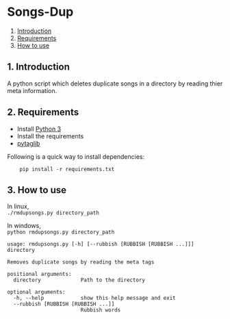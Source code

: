 # Songs-Dup

1. [Introduction](#1-introduction)
1. [Requirements](#2-requirements)
1. [How to use](#3-how-to-use)


## 1. Introduction

A python script which deletes duplicate songs in a directory by reading thier meta information.

## 2. Requirements

- Install [Python 3](https://www.python.org/downloads/)
- Install the requirements  
 - [pytaglib](https://pypi.python.org/pypi/pytaglib)
    
Following is a quick way to install dependencies:
```
    pip install -r requirements.txt
```

## 3. How to use

In linux,      
`./rmdupsongs.py directory_path`

In windows,  
`python rmdupsongs.py directory_path`


	usage: rmdupsongs.py [-h] [--rubbish [RUBBISH [RUBBISH ...]]] directory

	Removes duplicate songs by reading the meta tags

	positional arguments:
	  directory             Path to the directory

	optional arguments:
	  -h, --help            show this help message and exit
	  --rubbish [RUBBISH [RUBBISH ...]]
	                        Rubbish words
